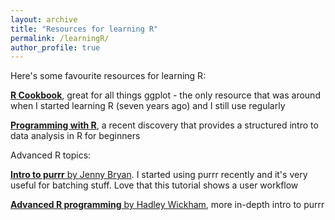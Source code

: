 ```yaml
---
layout: archive
title: "Resources for learning R"
permalink: /learningR/
author_profile: true
---
```


Here's some favourite resources for learning R:

[**R Cookbook**](http://www.cookbook-r.com/Graphs/), great for all things ggplot - the only resource that was around when I started learning R (seven years ago) and I still use regularly


[**Programming with R**](https://swcarpentry.github.io/r-novice-inflammation/), a recent discovery that provides a structured intro to data analysis in R for beginners




Advanced R topics:

[**Intro to purrr** by Jenny Bryan](https://jennybc.github.io/purrr-tutorial/). I started using purrr recently and it's very useful for batching stuff. Love that this tutorial shows a user workflow


[**Advanced R programming** by Hadley Wickham](https://adv-r.hadley.nz/), more in-depth intro to purrr
